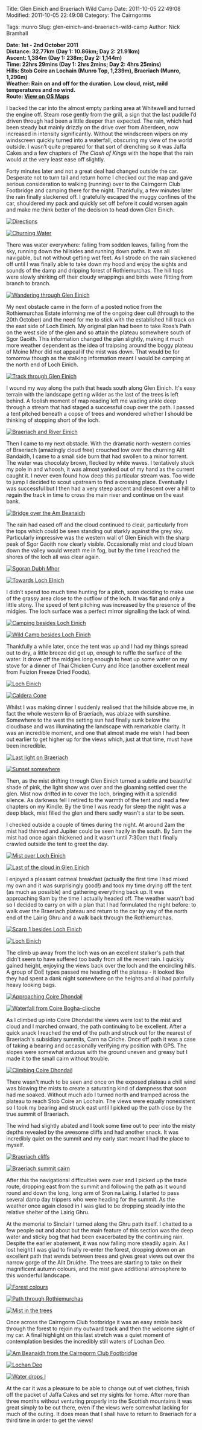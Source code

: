 Title: Glen Einich and Braeriach Wild Camp
Date: 2011-10-05 22:49:08
Modified: 2011-10-05 22:49:08
Category: The Cairngorms

Tags: munro
Slug: glen-einich-and-braeriach-wild-camp
Author: Nick Bramhall

**Date: 1st - 2nd October 2011  
Distance: 32.77km (Day 1: 10.86km; Day 2: 21.91km)  
Ascent:  1,384m (Day 1: 238m; Day 2: 1,144m)  
Time: 22hrs 29mins (Day 1: 2hrs 2mins; Day 2: 4hrs 25mins)  
Hills: Stob Coire an Lochain (Munro Top, 1,239m), Braeriach (Munro, 1,296m)  
Weather: Rain on and off for the duration. Low cloud, mist, mild temperatures and no wind.  
Route: [View on OS Maps](https://www.invertedworld.co.uk/hillwalking/trip/350)**



I backed the car into the almost empty parking area at Whitewell and turned the engine off. Steam rose gently from the grill, a sign that the last puddle I’d driven through had been a little deeper than expected. The rain, which had been steady but mainly drizzly on the drive over from Aberdeen, now increased in intensity significantly. Without the windscreen wipers on my windscreen quickly turned into a waterfall, obscuring my view of the world outside. I wasn’t quite prepared for that sort of drenching so it was Jaffa Cakes and a few chapters of _The Clash of Kings_ with the hope that the rain would at the very least ease off slightly.

<!--more-->

Forty minutes later and not a great deal had changed outside the car. Desperate not to turn tail and return home I checked out the map and gave serious consideration to walking (running) over to the Cairngorm Club Footbridge and camping there for the night. Thankfully, a few minutes later the rain finally slackened off. I gratefully escaped the muggy confines of the car, shouldered my pack and quickly set off before it could worsen again and make me think better of the decision to head down Glen Einich.



[![Directions](http://farm7.static.flickr.com/6139/6206336275_753f33d8f2_b.jpg)](http://www.flickr.com/photos/53725815@N00/6206336275)



[![Churning Water](http://farm7.static.flickr.com/6119/6214426747_9f9547546a_b.jpg)](http://www.flickr.com/photos/53725815@N00/6214426747)



There was water everywhere: falling from sodden leaves, falling from the sky, running down the hillsides and running down paths. It was all navigable, but not without getting wet feet. As I strode on the rain slackened off until I was finally able to take down my hood and enjoy the sights and sounds of the damp and dripping forest of Rothiemurchas. The hill tops were slowly shirking off their cloudy wrappings and birds were flitting from branch to branch.



[![Wandering through Glen Einich](http://farm7.static.flickr.com/6221/6214414093_17917c51d5_b.jpg)](http://www.flickr.com/photos/53725815@N00/6214414093)



My next obstacle came in the form of a posted notice from the Rothiemurchas Estate informing me of the ongoing deer cull (through to the 20th October) and the need for me to stick with the established hill track on the east side of Loch Einich. My original plan had been to take Ross’s Path on the west side of the glen and so attain the plateau somewhere south of Sgor Gaoith. This information changed the plan slightly, making it much more weather dependent as the idea of traipsing around the boggy plateau of Moine Mhor did not appeal if the mist was down. That would be for tomorrow though as the stalking information meant I would be camping at the north end of Loch Einich.



[![Track through Glen Einich](http://farm7.static.flickr.com/6141/6209027562_0c625be540_b.jpg)](http://www.flickr.com/photos/53725815@N00/6209027562)



I wound my way along the path that heads south along Glen Einich. It's easy terrain with the landscape getting wilder as the last of the trees is left behind. A foolish moment of map reading left me wading ankle deep through a stream that had staged a successful coup over the path. I passed a tent pitched beneath a copse of trees and wondered whether I should be thinking of stopping short of the loch.



[![Braeriach and River Einich](http://farm7.static.flickr.com/6146/6204677366_53c6856dec_b.jpg)](http://www.flickr.com/photos/53725815@N00/6204677366)



Then I came to my next obstacle. With the dramatic north-western corries of Braeriach (amazingly cloud free) crouched low over the churning Allt Bandaidh, I came to a small side burn that had swollen to a minor torrent. The water was chocolaty brown, flecked by white waves. I tentatively stuck my pole in and whoosh, it was almost yanked out of my hand as the current caught it. I never even found how deep this particular stream was. Too wide to jump I decided to scout upstream to find a crossing place. Eventually I was successful but I then had a very steep ascent and descent over a hill to regain the track in time to cross the main river and continue on the east bank.



[![Bridge over the Am Beanaidh](http://farm7.static.flickr.com/6192/6209044398_c5cdcd7c13_b.jpg)](http://www.flickr.com/photos/53725815@N00/6209044398)



The rain had eased off and the cloud continued to clear, particularly from the tops which could be seen standing out starkly against the grey sky. Particularly impressive was the western wall of Glen Einich with the sharp peak of Sgor Gaoith now clearly visible. Occasionally mist and cloud blown down the valley would wreath me in fog, but by the time I reached the shores of the loch all was clear again.



[![Sgoran Dubh Mhor](http://farm7.static.flickr.com/6149/6209053922_1d56eb7008_b.jpg)](http://www.flickr.com/photos/53725815@N00/6209053922)



[![Towards Loch EInich](http://farm7.static.flickr.com/6037/6214435481_533313dc7c_b.jpg)](http://www.flickr.com/photos/53725815@N00/6214435481)



I didn’t spend too much time hunting for a pitch, soon deciding to make use of the grassy area close to the outflow of the loch. It was flat and only a little stony. The speed of tent pitching was increased by the presence of the midgies. The loch surface was a perfect mirror signalling the lack of wind. 



[![Camping besides Loch Einich](http://farm7.static.flickr.com/6223/6212397418_f06eb57539_b.jpg)](http://www.flickr.com/photos/53725815@N00/6212397418)



[![Wild Camp besides Loch Einich](http://farm7.static.flickr.com/6178/6203871389_ac0f083e1a_b.jpg)](http://www.flickr.com/photos/53725815@N00/6203871389)



Thankfully a while later, once the tent was up and I had my things spread out to dry, a little breeze did get up, enough to ruffle the surface of the water. It drove off the midgies long enough to heat up some water on my stove for a dinner of Thai Chicken Curry and Rice (another excellent meal from Fuizion Freeze Dried Foods).



[![Loch Einich](http://farm7.static.flickr.com/6010/6204609444_a07e30fa81_b.jpg)](http://www.flickr.com/photos/53725815@N00/6204609444)



[![Caldera Cone](http://farm7.static.flickr.com/6112/6215022500_46fcc10367_b.jpg)](http://www.flickr.com/photos/53725815@N00/6215022500)



Whilst I was making dinner I suddenly realised that the hillside above me, in fact the whole western lip of Braeriach, was ablaze with sunshine. Somewhere to the west the setting sun had finally sunk below the cloudbase and was illuminating the landscape with remarkable clarity. It was an incredible moment, and one that almost made me wish I had been out earlier to get higher up for the views which, just at that time, must have been incredible. 



[![Last light on Braeriach](http://farm7.static.flickr.com/6173/6215005052_9798b58d21_b.jpg)](http://www.flickr.com/photos/53725815@N00/6215005052)



[![Sunset somewhere](http://farm7.static.flickr.com/6165/6204314229_c4d668e42d_b.jpg)](http://www.flickr.com/photos/53725815@N00/6204314229)



Then, as the mist drifting through Glen Einich turned a subtle and beautiful shade of pink, the light show was over and the gloaming settled over the glen. Mist now drifted in to cover the loch, bringing with it a splendid silence. As darkness fell I retired to the warmth of the tent and read a few chapters on my Kindle. By the time I was ready for sleep the night was a deep black, mist filled the glen and there sadly wasn’t a star to be seen.



I checked outside a couple of times during the night. At around 2am the mist had thinned and Jupiter could be seen hazily in the south. By 5am the mist had once again thickened and it wasn’t until 7:30am that I finally crawled outside the tent to greet the day.



[![Mist over Loch Einich](http://farm7.static.flickr.com/6111/6212374818_d6ed5831b2_b.jpg)](http://www.flickr.com/photos/53725815@N00/6212374818)



[![Last of the cloud in Glen Einich](http://farm7.static.flickr.com/6042/6212448866_3f67a04164_b.jpg)](http://www.flickr.com/photos/53725815@N00/6212448866)



I enjoyed a pleasant oatmeal breakfast (actually the first time I had mixed my own and it was surprisingly good!) and took my time drying off the tent (as much as possible) and gathering everything back up. It was approaching 9am by the time I actually headed off. The weather wasn't bad so I decided to carry on with a plan that I had formulated the night before: to walk over the Braeriach plateau and return to the car by way of the north end of the Lairig Ghru and a walk back through the Rothiemurchas.



[![Scarp 1 besides Loch Einich](http://farm7.static.flickr.com/6095/6212415580_306f7d639c_b.jpg)](http://www.flickr.com/photos/53725815@N00/6212415580)



[![Loch Einich](http://farm7.static.flickr.com/6163/6204392661_7b230a223b_b.jpg)](http://www.flickr.com/photos/53725815@N00/6204392661)



The climb up away from the loch was on an excellent stalker's path that didn't seem to have suffered too badly from all the recent rain. I quickly gained height, enjoying the views back over the loch and the encircling hills. A group of DoE types passed me heading off the plateau - it looked like they had spent a dank night somewhere on the heights and all had painfully heavy looking bags.



[![Approaching Coire Dhondail](http://farm7.static.flickr.com/6167/6204548135_3b5c1551cc_b.jpg)](http://www.flickr.com/photos/53725815@N00/6204548135)



[![Waterfall from Coire Bogha-clioche](http://farm7.static.flickr.com/6051/6208573613_f9b19c8c83_b.jpg)](http://www.flickr.com/photos/53725815@N00/6208573613)



As I climbed up into Coire Dhondail the views were lost to the mist and cloud and I marched onward, the path continuing to be excellent. After a quick snack I reached the end of the path and struck out for the nearest of Braeriach's subsidiary summits, Carn na Criche. Once off path it was a case of taking a bearing and occasionally verifying my position with GPS. The slopes were somewhat arduous with the ground uneven and greasy but I made it to the small cairn without trouble. 



[![Climbing Coire Dhondail](http://farm7.static.flickr.com/6125/6208586291_1c6497cd7c_b.jpg)](http://www.flickr.com/photos/53725815@N00/6208586291)



There wasn't much to be seen and once on the exposed plateau a chill wind was blowing the mists to create a saturating kind of dampness that soon had me soaked. Without much ado I turned north and tramped across the plateau to reach Stob Coire an Lochain. The views were equally nonexistent so I took my bearing and struck east until I picked up the path close by the true summit of Braeriach.



The wind had slightly abated and I took some time out to peer into the misty depths revealed by the awesome cliffs and had another snack. It was incredibly quiet on the summit and my early start meant I had the place to myself.



[![Braeriach cliffs](http://farm7.static.flickr.com/6025/6205158158_18f60fb859_b.jpg)](http://www.flickr.com/photos/53725815@N00/6205158158)



[![Braeriach summit cairn](http://farm7.static.flickr.com/6126/6204653819_f1eb97645d_b.jpg)](http://www.flickr.com/photos/53725815@N00/6204653819)



After this the navigational difficulties were over and I picked up the trade route, dropping east from the summit and following the path as it wound round and down the long, long arm of Sron na Lairig. I started to pass several damp day trippers who were heading for the summit. As the weather once again closed in I was glad to be dropping steadily into the relative shelter of the Lairig Ghru.



At the memorial to Sinclair I turned along the Ghru path itself. I chatted to a few people out and about but the main feature of this section was the deep water and sticky bog that had been exacerbated by the continuing rain. Despite the earlier abatement, it was now falling more steadily again. As I lost height I was glad to finally re-enter the forest, dropping down on an excellent path that wends between trees and gives great views out over the narrow gorge of the Allt Druidhe. The trees are starting to take on their magnificent autumn colours, and the mist gave additional atmosphere to this wonderful landscape.



[![Forest colours](http://farm7.static.flickr.com/6133/6205220310_3da931174d_b.jpg)](http://www.flickr.com/photos/53725815@N00/6205220310)



[![Path through Rothiemurchas](http://farm7.static.flickr.com/6167/6204694167_ea1bbba60e_b.jpg)](http://www.flickr.com/photos/53725815@N00/6204694167)



[![Mist in the trees](http://farm7.static.flickr.com/6171/6205231890_6145e8612a_b.jpg)](http://www.flickr.com/photos/53725815@N00/6205231890)



Once across the Cairngorm Club footbridge it was an easy amble back through the forest to rejoin my outward track and then the welcome sight of my car. A final highlight on this last stretch was a quiet moment of contemplation besides the incredibly still waters of Lochan Deo.



[![Am Beanaidh from the Cairngorm Club Footbridge](http://farm7.static.flickr.com/6004/6205252068_11709840f2_b.jpg)](http://www.flickr.com/photos/53725815@N00/6205252068)



[![Lochan Deo](http://farm7.static.flickr.com/6167/6204838215_7d1bff1cb7_b.jpg)](http://www.flickr.com/photos/53725815@N00/6204838215)



[![Water drops I](http://farm7.static.flickr.com/6146/6205265746_3a48fae00c_b.jpg)](http://www.flickr.com/photos/53725815@N00/6205265746)



At the car it was a pleasure to be able to change out of wet clothes, finish off the packet of Jaffa Cakes and set my sights for home. After more than three months without venturing properly into the Scottish mountains it was great simply to be out there, even if the views were somewhat lacking for much of the outing. It does mean that I shall have to return to Braeriach for a third time in order to get the views!
